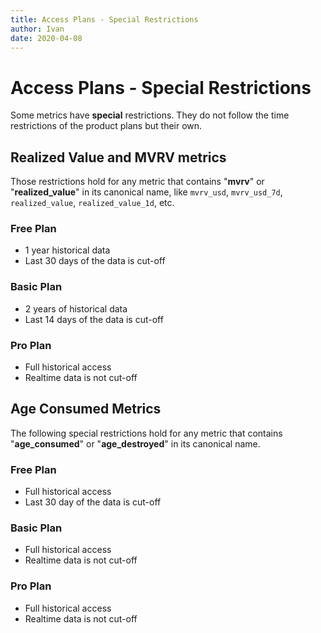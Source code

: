 ```yaml
---
title: Access Plans - Special Restrictions
author: Ivan
date: 2020-04-08
---
```

#  Access Plans - Special Restrictions

Some metrics have **special** restrictions. They do not follow the time
restrictions of the product plans but their own.

## Realized Value and MVRV metrics

Those restrictions hold for any metric that contains "**mvrv**" or
"**realized_value**" in its canonical name, like `mvrv_usd`, `mvrv_usd_7d`,
`realized_value`, `realized_value_1d`, etc.

### Free Plan

- 1 year historical data
- Last 30 days of the data is cut-off

### Basic Plan

- 2 years of historical data
- Last 14 days of the data is cut-off

### Pro Plan

- Full historical access
- Realtime data is not cut-off

## Age Consumed Metrics

The following special restrictions hold for any metric that contains
"**age_consumed**" or "**age_destroyed**" in its canonical name.

### Free Plan

- Full historical access
- Last 30 day of the data is cut-off

### Basic Plan

- Full historical access
- Realtime data is not cut-off

### Pro Plan

- Full historical access
- Realtime data is not cut-off
